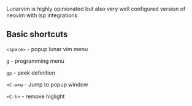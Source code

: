 Lunarvim is highly opinionated but also very well configured version of neovim with lsp integrations

## Basic shortcuts

`<space>` - popup lunar vim menu

`g` - programming menu

`gp` - peek definition

`<C-w>w` - Jump to popup window

`<C-h>` - remove higlight

